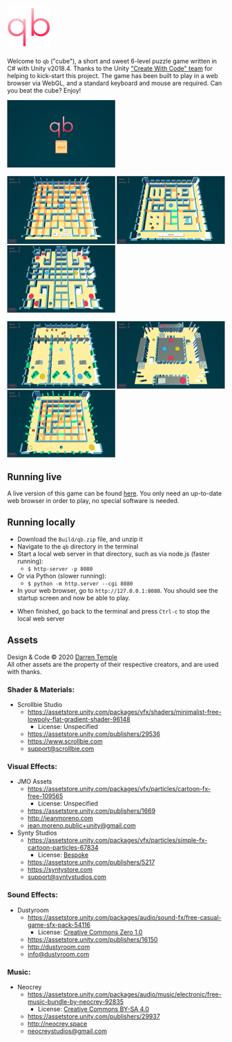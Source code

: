 <img src="Images/qb_logo.png" alt="Start screen" width="100"/><br/><br/>
Welcome to `qb` ("cube"), a short and sweet 6-level puzzle game written in C# with Unity v2018.4. Thanks to the Unity ["Create With Code" team](https://learn.unity.com/course/create-with-code) for helping to kick-start this project. The game has been built to play in a web browser via WebGL, and a standard keyboard and mouse are required. Can you beat the cube? Enjoy!

<img src="Images/qb_start_screen.png" alt="Start screen" width="250"/><br/><br/>
<img src="Images/qb_level_1.png" alt="Level 1" width="250"/>
<img src="Images/qb_level_2.png" alt="Level 2" width="250"/>
<img src="Images/qb_level_3.png" alt="Level 3" width="250"/><br/><br/>
<img src="Images/qb_level_4.png" alt="Level 4" width="250"/>
<img src="Images/qb_level_5.png" alt="Level 5" width="250"/>
<img src="Images/qb_level_6.png" alt="Level 6" width="250"/>

## Running live
A live version of this game can be found [here](https://play.unity.com/mg/other/qb-srnpls). You only need an up-to-date web browser in order to play, no special software is needed.

## Running locally
- Download the `Build/qb.zip` file, and unzip it
- Navigate to the `qb` directory in the terminal
- Start a local web server in that directory, such as via node.js (faster running):
    - `$ http-server -p 8080`
- Or via Python (slower running):
    - `$ python -m http.server --cgi 8080`
- In your web browser, go to `http://127.0.0.1:8080`. You should see the startup screen and now be able to play.
<!-- - Other than the regular play controls, which are presented in the game, in this development version you can force-clear a level by pressing `c`, or force-fail a level (i.e. reset) by pressing `f` -->
- When finished, go back to the terminal and press `Ctrl-c` to stop the local web server

## Assets
Design & Code &#169; 2020 [Darren Temple](https://github.com/Reikyo)<br/>
All other assets are the property of their respective creators, and are used with thanks.

### Shader & Materials:
- Scrollbie Studio
    - https://assetstore.unity.com/packages/vfx/shaders/minimalist-free-lowpoly-flat-gradient-shader-96148
        - License: Unspecified
    - https://assetstore.unity.com/publishers/29536
    - https://www.scrollbie.com
    - support@scrollbie.com

### Visual Effects:
- JMO Assets
    - https://assetstore.unity.com/packages/vfx/particles/cartoon-fx-free-109565
        - License: Unspecified
    - https://assetstore.unity.com/publishers/1669
    - http://jeanmoreno.com
    - jean.moreno.public+unity@gmail.com
- Synty Studios
    - https://assetstore.unity.com/packages/vfx/particles/simple-fx-cartoon-particles-67834
        - License: [Bespoke](https://syntystore.com/pages/end-user-licence-agreement)
    - https://assetstore.unity.com/publishers/5217
    - https://syntystore.com
    - support@syntystudios.com

### Sound Effects:
- Dustyroom
    - https://assetstore.unity.com/packages/audio/sound-fx/free-casual-game-sfx-pack-54116
        - License: [Creative Commons Zero 1.0](https://creativecommons.org/publicdomain/zero/1.0)
    - https://assetstore.unity.com/publishers/16150
    - http://dustyroom.com
    - info@dustyroom.com

### Music:
- Neocrey
    - https://assetstore.unity.com/packages/audio/music/electronic/free-music-bundle-by-neocrey-92835
        - License: [Creative Commons BY-SA 4.0](https://creativecommons.org/licenses/by-sa/4.0)
    - https://assetstore.unity.com/publishers/29937
    - http://neocrey.space
    - neocreystudios@gmail.com
